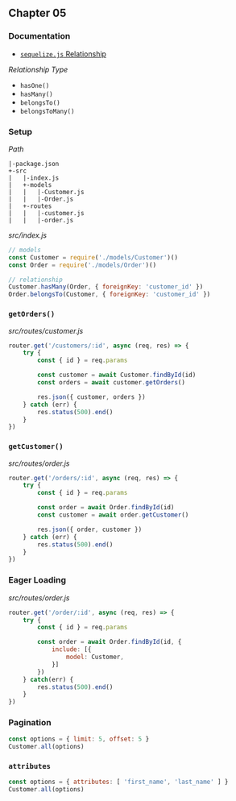 ## Chapter 05

### Documentation

- [`sequelize.js` Relationship](http://docs.sequelizejs.com/manual/tutorial/associations.html)

*Relationship Type*

- `hasOne()`
- `hasMany()`
- `belongsTo()`
- `belongsToMany()`

### Setup

*Path*

```
|-package.json
+-src
|   |-index.js
|   +-models
|   |   |-Customer.js
|   |   |-Order.js
|   +-routes
|   |   |-customer.js
|   |   |-order.js
```

*src/index.js*

```js
// models
const Customer = require('./models/Customer')()
const Order = require('./models/Order')()

// relationship
Customer.hasMany(Order, { foreignKey: 'customer_id' })
Order.belongsTo(Customer, { foreignKey: 'customer_id' })
```

### `getOrders()`

*src/routes/customer.js*

```js
router.get('/customers/:id', async (req, res) => {
    try {
        const { id } = req.params

        const customer = await Customer.findById(id)
        const orders = await customer.getOrders()

        res.json({ customer, orders })
    } catch (err) {
        res.status(500).end()
    }
})
```

### `getCustomer()`

*src/routes/order.js*

```js
router.get('/orders/:id', async (req, res) => {
    try {
        const { id } = req.params

        const order = await Order.findById(id)
        const customer = await order.getCustomer()

        res.json({ order, customer })
    } catch (err) {
        res.status(500).end()
    }
})
```

### Eager Loading

*src/routes/order.js*

```js
router.get('/order/:id', async (req, res) => {
    try {
        const { id } = req.params

        const order = await Order.findById(id, {
            include: [{
                model: Customer,
            }]
        })
    } catch(err) {
        res.status(500).end()
    }
})
```

### Pagination

```js
const options = { limit: 5, offset: 5 }
Customer.all(options)
```

### `attributes`

```js
const options = { attributes: [ 'first_name', 'last_name' ] }
Customer.all(options)
```
